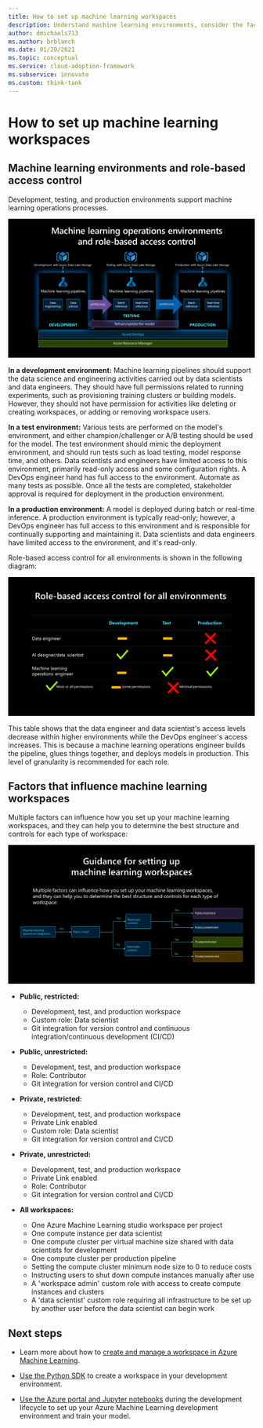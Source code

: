 ```yaml
---
title: How to set up machine learning workspaces
description: Understand machine learning environments, consider the factors that influence how you set up your machine learning workspaces, and determine the best structure and controls for each workspace.
author: dmichaels713
ms.author: brblanch
ms.date: 01/20/2021
ms.topic: conceptual
ms.service: cloud-adoption-framework
ms.subservice: innovate
ms.custom: think-tank
---
```


# How to set up machine learning workspaces

## Machine learning environments and role-based access control

Development, testing, and production environments support machine learning operations processes.

![A diagram showing machine learning environments and role-based access control.](./media/ml-environments-and-rbac.png)

**In a development environment:** Machine learning pipelines should support the data science and engineering activities carried out by data scientists and data engineers. They should have full permissions related to running experiments, such as provisioning training clusters or building models. However, they should not have permission for activities like deleting or creating workspaces, or adding or removing workspace users.

**In a test environment:** Various tests are performed on the model's environment, and either champion/challenger or A/B testing should be used for the model. The test environment should mimic the deployment environment, and should run tests such as load testing, model response time, and others. Data scientists and engineers have limited access to this environment, primarily read-only access and some configuration rights. A DevOps engineer hand has full access to the environment. Automate as many tests as possible. Once all the tests are completed, stakeholder approval is required for deployment in the production environment.

**In a production environment:** A model is deployed during batch or real-time inference. A production environment is typically read-only; however, a DevOps engineer has full access to this environment and is responsible for continually supporting and maintaining it. Data scientists and data engineers have limited access to the environment, and it's read-only.

Role-based access control for all environments is shown in the following diagram:

![A diagram of role-based access control for all environments.](./media/rbac-all-environments.png)

This table shows that the data engineer and data scientist's access levels decrease within higher environments while the DevOps engineer's access increases. This is because a machine learning operations engineer builds the pipeline, glues things together, and deploys models in production. This level of granularity is recommended for each role.

## Factors that influence machine learning workspaces

Multiple factors can influence how you set up your machine learning workspaces, and they can help you to determine the best structure and controls for each type of workspace:

![A diagram of how to set up Azure Machine Learning workspaces.](./media/set-up-workspaces.png)

- **Public, restricted:**
  - Development, test, and production workspace
  - Custom role: Data scientist
  - Git integration for version control and continuous integration/continuous development (CI/CD)

- **Public, unrestricted:**
  - Development, test, and production workspace
  - Role: Contributor
  - Git integration for version control and CI/CD

- **Private, restricted:**
  - Development, test, and production workspace
  - Private Link enabled
  - Custom role: Data scientist
  - Git integration for version control and CI/CD

- **Private, unrestricted:**
  - Development, test, and production workspace
  - Private Link enabled
  - Role: Contributor
  - Git integration for version control and CI/CD

- **All workspaces:**
  - One Azure Machine Learning studio workspace per project
  - One compute instance per data scientist
  - One compute cluster per virtual machine size shared with data scientists for development
  - One compute cluster per production pipeline
  - Setting the compute cluster minimum node size to 0 to reduce costs
  - Instructing users to shut down compute instances manually after use
  - A 'workspace admin' custom role with access to create compute instances and clusters
  - A 'data scientist' custom role requiring all infrastructure to be set up by another user before the data scientist can begin work

## Next steps

- Learn more about how to [create and manage a workspace in Azure Machine Learning](/azure/machine-learning/how-to-manage-workspace).

- [Use the Python SDK](/azure/machine-learning/tutorial-1st-experiment-sdk-setup-local) to create a workspace in your development environment.

- [Use the Azure portal and Jupyter notebooks](/azure/machine-learning/tutorial-1st-experiment-sdk-setup) during the development lifecycle to set up your Azure Machine Learning development environment and train your model.
